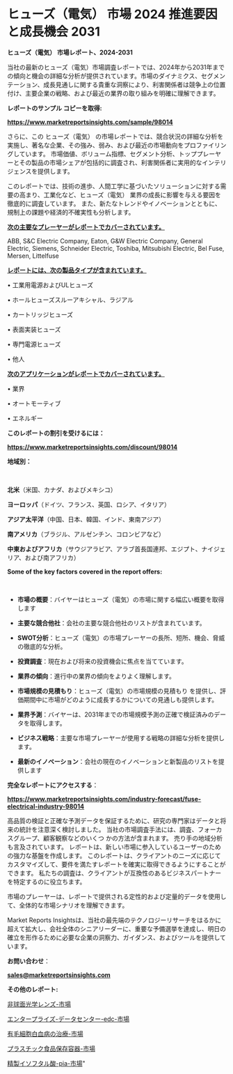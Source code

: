 # ヒューズ（電気） 市場 2024 推進要因と成長機会 2031

<strong>ヒューズ（電気） 市場レポート、2024-2031</strong>

当社の最新のヒューズ（電気）市場調査レポートでは、2024年から2031年までの傾向と機会の詳細な分析が提供されています。市場のダイナミクス、セグメンテーション、成長見通しに関する貴重な洞察により、利害関係者は競争上の位置付け、主要企業の戦略、および最近の業界の取り組みを明確に理解できます。



<strong>レポートのサンプル コピーを取得:</strong> <a href=https://www.marketreportsinsights.com/sample/98014>

<strong><u>https://www.marketreportsinsights.com/sample/98014</u></strong></a>

さらに、この ヒューズ（電気） の市場レポートでは、競合状況の詳細な分析を実施し、著名な企業、その強み、弱み、および最近の市場動向をプロファイリングしています。 市場価値、ボリューム指標、セグメント分析、トッププレーヤーとその製品の市場シェアが包括的に調査され、利害関係者に実用的なインテリジェンスを提供します。

このレポートでは、技術の進歩、人間工学に基づいたソリューションに対する需要の高まり、工業化など、ヒューズ（電気） 業界の成長に影響を与える要因を徹底的に調査しています。 また、新たなトレンドやイノベーションとともに、規制上の課題や経済的不確実性も分析します。



<strong><u>次の主要なプレーヤーがレポートでカバーされています。</u></strong>

ABB, S&C Electric Company, Eaton, G&W Electric Company, General Electric, Siemens, Schneider Electric, Toshiba, Mitsubishi Electric, Bel Fuse, Mersen, Littelfuse



<strong><u><b>レポートには、次の製品タイプが含まれています。</b></u></strong>

• 工業用電源およびULヒューズ

• ホールヒューズスルーアキシャル、ラジアル

• カートリッジヒューズ

• 表面実装ヒューズ

• 専門電源ヒューズ

• 他人



<strong><u><b>次のアプリケーションがレポートでカバーされています。</b></u></strong>

• 業界

• オートモーティブ

• エネルギー



<strong><b>このレポートの割引を受けるには：</b></strong>

<a href=https://www.marketreportsinsights.com/discount/98014>

<strong><u>https://www.marketreportsinsights.com/discount/98014</u></strong></a>



<strong>地域別：</strong>

<strong> </strong>



<strong>北米</strong>（米国、カナダ、およびメキシコ）



<strong>ヨーロッパ</strong>（ドイツ、フランス、英国、ロシア、イタリア）



<strong>アジア太平洋</strong>（中国、日本、韓国、インド、東南アジア）



<strong>南アメリカ</strong>（ブラジル、アルゼンチン、コロンビアなど）



<strong>中東およびアフリカ</strong>（サウジアラビア、アラブ首長国連邦、エジプト、ナイジェリア、および南アフリカ）



<strong>Some of the key factors covered in the report offers:</strong>

<strong> </strong>
<ul>
  <li>

<strong>市場の概要</strong>：バイヤーはヒューズ（電気）の市場に関する幅広い概要を取得します</li>
  <li>

<strong>主要な競合他社</strong>：会社の主要な競合他社のリストが含まれています。</li>
  <li>

<strong>SWOT分析</strong>：ヒューズ（電気）の市場プレーヤーの長所、短所、機会、脅威の徹底的な分析。</li>
  <li>

<strong>投資調査</strong>：現在および将来の投資機会に焦点を当てています。</li>
  <li>

<strong>業界の傾向</strong>：進行中の業界の傾向をよりよく理解します。</li>
  <li>

<strong>市場規模の見積もり</strong>：ヒューズ（電気）の市場規模の見積もり を提供し、評価期間中に市場がどのように成長するかについての見通しも提供します。</li>
  <li>

<strong>業界予測</strong>：バイヤーは、2031年までの市場規模予測の正確で検証済みのデータを取得します。</li>
  <li>

<strong>ビジネス戦略</strong>：主要な市場プレーヤーが使用する戦略の詳細な分析を提供します。</li>
  <li>

<strong>最新のイノベーション</strong>：会社の現在のイノベーションと新製品のリストを提供します</li>
</ul>


<strong>完全なレポートにアクセスする</strong>：

<a href=https://www.marketreportsinsights.com/industry-forecast/fuse-electrical-industry-98014>

<strong><u>https://www.marketreportsinsights.com/industry-forecast/fuse-electrical-industry-98014</u></strong></a>

高品質の検証と正確な予測データを保証するために、研究の専門家はデータと将来の統計を注意深く検討しました。 当社の市場調査手法には、調査、フォーカスグループ、顧客観察などのいくつ かの方法が含まれます。 売り手の地域分析も言及されています。 レポートは、新しい市場に参入しているユーザーのための強力な基盤を作成します。 このレポートは、クライアントのニーズに応じてカスタマイズして、要件を満たすレポートを確実に取得できるようにすることができます。 私たちの調査は、クライアントが互換性のあるビジネスパートナーを特定するのに役立ちます。

市場のプレーヤーは、レポートで提供される定性的および定量的データを使用して、全体的な市場シナリオを理解できます。

Market Reports Insightsは、当社の最先端のテクノロジーリサーチをはるかに超えて拡大し、会社全体のシニアリーダーに、重要な予備選挙を達成し、明日の確立を形作るために必要な企業の洞察力、ガイダンス、およびツールを提供しています。



<strong><b>お問い合わせ</b></strong>：

<a href=mailto:sales@marketreportsinsights.com>

<strong><u>sales@marketreportsinsights.com</u></strong></a>



<strong>その他のレポート:</strong>

<a href=https://www.linkedin.com/pulse/非球面光学レンズ-市場-2023-新興市場-将来の動向と市場需要-2030-lujmf/>非球面光学レンズ-市場</a>

<a href=https://www.linkedin.com/pulse/エンタープライズ-データセンター-edc-市場-2023-競争分析と事業成長-hsunf/>エンタープライズ-データセンター-edc-市場</a>

<a href=https://www.linkedin.com/pulse/有毛細胞白血病の治療-市場-2023-年のダイナミクスとビジネストレンド-jhl5f/>有毛細胞白血病の治療-市場</a>

<a href=https://www.linkedin.com/pulse/プラスチック食品保存容器-市場-2023-最新の-cagr-および成長分析-zhaof/>プラスチック食品保存容器-市場</a>

<a href=https://www.linkedin.com/pulse/精製イソフタル酸-pia-市場-2023-新興市場-将来の動向と市場需要-2030-3u5uf/>精製イソフタル酸-pia-市場</a>"
